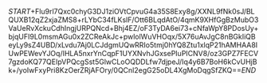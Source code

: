 $START$+Flu9rl7Qxc0chyG3DJ1ziOVtCpvuG4a35S8Exy8g/XXNL9fNk0sJ/BLQUXB12qZ2xjaZMS8+rLYbC34fLKslF/Ott6BLqdAtO/4qmK9XHfGgBzMubO3VaUeRvXckuCdhIngjURPQNcd+Bhj4EZ/oF3TyDA6ei73+cNfaWpY8PDosUy+bjqUFI9L0msmAGu0x2ZCReAkJc+pwlolWuVHOqx/5X76uAvJgC8nBGkIiQBeyLy9sZ4UBD/xLvdu7Aj0LCJdgmUQwRRIo5tmj0hYQ8Ztu1xlqP21hAMHAA8IUwPEWevYJOq/IHLA5nxrYnCqpF1UYXNvhJGxsePIuPICNV8/oz3GPZ7FECV7gzdoKQ77QEIpVPQcgSst5GlwCLoOQDDLfw7djpeJ/Iq4y6B7BoH6kCvUHjBk+/yoIwFxyPri8KzOerZRjAFOry/0QCnl2egG25oDL4XgMoDqgSfZKQ==$END$